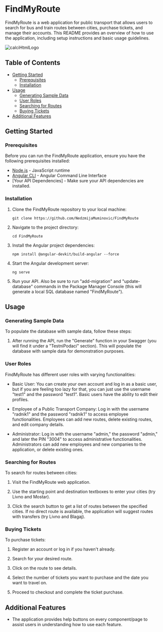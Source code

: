 # FindMyRoute

FindMyRoute is a web application for public transport that allows users to search for bus and train routes between cities, purchase tickets, and manage their accounts. This README provides an overview of how to use the application, including setup instructions and basic usage guidelines.

![calciHtmlLogo](https://github-production-user-asset-6210df.s3.amazonaws.com/56384122/269125057-f6df4368-b099-40d4-a0dd-637b24e8f688.png)

## Table of Contents

- [Getting Started](#getting-started)
  - [Prerequisites](#prerequisites)
  - [Installation](#installation)
- [Usage](#usage)
  - [Generating Sample Data](#generating-sample-data)
  - [User Roles](#user-roles)
  - [Searching for Routes](#searching-for-routes)
  - [Buying Tickets](#buying-tickets)
- [Additional Features](#additional-features)

## Getting Started

### Prerequisites

Before you can run the FindMyRoute application, ensure you have the following prerequisites installed:

- [Node.js](https://nodejs.org/) - JavaScript runtime
- [Angular CLI](https://angular.io/cli) - Angular Command Line Interface
- [Your API Dependencies] - Make sure your API dependencies are installed.

### Installation

1. Clone the FindMyRoute repository to your local machine:

   ```shell
   git clone https://github.com/NedzmijaMuminovic/FindMyRoute

2. Navigate to the project directory:
   ```shell
   cd FindMyRoute
   
3. Install the Angular project dependencies:
   ```shell
   npm install @angular-devkit/build-angular --force

4. Start the Angular development server:
   ```shell
   ng serve

5. Run your API. Also be sure to run "add-migration" and "update-database" commands in the Package Manager Console (this will generate a local SQL database named "FindMyRoute").

## Usage

### Generating Sample Data

To populate the database with sample data, follow these steps:

1. After running the API, run the "Generate" function in your Swagger (you will find it under a "TestniPodaci" section). This will populate the database with sample data for demonstration purposes.

### User Roles

FindMyRoute has different user roles with varying functionalities:

- Basic User: You can create your own account and log in as a basic user, but if you are feeling too lazy for that, you can just use the username "test1" and the password "test1". Basic users have the ability to edit their profiles.

- Employee of a Public Transport Company: Log in with the username "radnik1" and the password "radnik1" to access employee functionalities. Employees can add new routes, delete existing routes, and edit company details.

 - Administrator: Log in with the username "admin," the password "admin," and later the PIN "3004" to access administrative functionalities. Administrators can add new employees and new companies to the application, or delete existing ones.

### Searching for Routes

To search for routes between cities:

1. Visit the FindMyRoute web application.

2. Use the starting point and destination textboxes to enter your cities (try Livno and Mostar).

3. Click the search button to get a list of routes between the specified cities. If no direct route is available, the application will suggest routes with transfers (try Livno and Blagaj).

### Buying Tickets

To purchase tickets:

1. Register an account or log in if you haven't already.

2. Search for your desired route.

3. Click on the route to see details.

4. Select the number of tickets you want to purchase and the date you want to travel on.

5. Proceed to checkout and complete the ticket purchase.

## Additional Features

- The application provides help buttons on every component/page to assist users in understanding how to use each feature.
